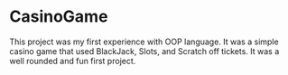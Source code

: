 # CasinoGame

This project was my first experience with OOP language. It was a simple casino game that used BlackJack, Slots, and Scratch off tickets. It was a well rounded and fun first project.
